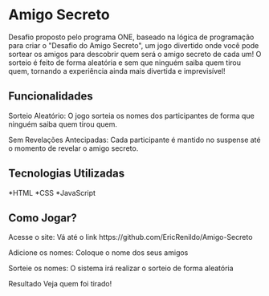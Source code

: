 <h1 class="main-title">Amigo Secreto</h1>
Desafio proposto pelo programa ONE, baseado na lógica de programação para criar o "Desafio do Amigo Secreto", um jogo divertido onde você pode sortear os amigos para descobrir quem será o amigo secreto de cada um! O sorteio é feito de forma aleatória e sem que ninguém saiba quem tirou quem, tornando a experiência ainda mais divertida e imprevisível!

<h2 class="section-title">Funcionalidades</h2>
Sorteio Aleatório: O jogo sorteia os nomes dos participantes de forma que ninguém saiba quem tirou quem.

Sem Revelações Antecipadas: Cada participante é mantido no suspense até o momento de revelar o amigo secreto.
<h2 class="section-title">Tecnologias Utilizadas</h2>
*HTML
*CSS
*JavaScript

<h2 class="section-title">Como Jogar?</h2>
Acesse o site: Vá até o link https://github.com/EricRenildo/Amigo-Secreto

Adicione os nomes: Coloque o nome dos seus amigos

Sorteie os nomes: 
O sistema irá realizar o sorteio de forma aleatória

Resultado Veja quem foi tirado!
